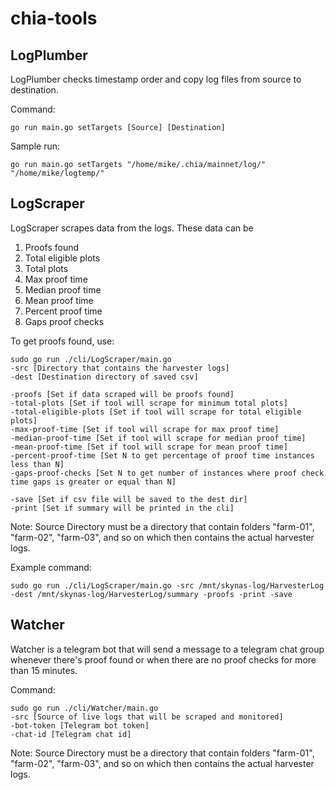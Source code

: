 # chia-tools

## LogPlumber  
LogPlumber checks timestamp order and copy log files from source to destination.

Command:
```
go run main.go setTargets [Source] [Destination]
```

Sample run: 
```
go run main.go setTargets "/home/mike/.chia/mainnet/log/" "/home/mike/logtemp/"
```

## LogScraper
LogScraper scrapes data from the logs. These data can be
1. Proofs found
2. Total eligible plots
3. Total plots
4. Max proof time
5. Median proof time
6. Mean proof time
7. Percent proof time
8. Gaps proof checks

To get proofs found, use:
```
sudo go run ./cli/LogScraper/main.go 
-src [Directory that contains the harvester logs] 
-dest [Destination directory of saved csv] 

-proofs [Set if data scraped will be proofs found] 
-total-plots [Set if tool will scrape for minimum total plots]
-total-eligible-plots [Set if tool will scrape for total eligible plots]
-max-proof-time [Set if tool will scrape for max proof time]
-median-proof-time [Set if tool will scrape for median proof time]
-mean-proof-time [Set if tool will scrape for mean proof time]
-percent-proof-time [Set N to get percentage of proof time instances less than N]
-gaps-proof-checks [Set N to get number of instances where proof check time gaps is greater or equal than N]

-save [Set if csv file will be saved to the dest dir] 
-print [Set if summary will be printed in the cli]
```
Note:
Source Directory must be a directory that contain folders "farm-01", "farm-02", "farm-03", and so on which then contains the actual harvester logs.

Example command:
```
sudo go run ./cli/LogScraper/main.go -src /mnt/skynas-log/HarvesterLog -dest /mnt/skynas-log/HarvesterLog/summary -proofs -print -save
```

## Watcher
Watcher is a telegram bot that will send a message to a telegram chat group whenever there's proof found or when there are no proof checks for more than 15 minutes.

Command:
```
sudo go run ./cli/Watcher/main.go 
-src [Source of live logs that will be scraped and monitored]
-bot-token [Telegram bot token]
-chat-id [Telegram chat id]
```
Note:
Source Directory must be a directory that contain folders "farm-01", "farm-02", "farm-03", and so on which then contains the actual harvester logs.


